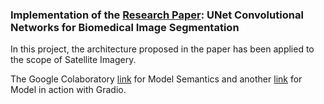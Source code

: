 ### Implementation of the [Research Paper](https://arxiv.org/pdf/1505.04597v1.pdf): UNet Convolutional Networks for Biomedical Image Segmentation

In this project, the architecture proposed in the paper has been applied to the scope of Satellite Imagery.

The Google Colaboratory [link](https://colab.research.google.com/drive/1sL0Up6n0Kpc4vle7n88wG9WLOEyaOrqO?usp=sharing) for Model Semantics and another [link](https://colab.research.google.com/drive/1acFicwpEBoh-yEbn6IhlyWNynOV4wW55?usp=sharing) for Model in action with Gradio.  

